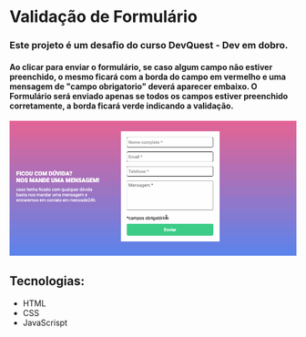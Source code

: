 # Validação de Formulário
### Este projeto é um desafio do curso DevQuest - Dev em dobro.
#### Ao clicar para enviar o formulário, se caso algum campo não estiver preenchido, o mesmo ficará com a borda do campo em vermelho e uma mensagem de "campo obrigatorio" deverá aparecer embaixo. O Formulário será enviado apenas se todos os campos estiver preenchido corretamente, a borda ficará verde indicando a validação.


<img src="./src/images/Formulario.gif">

## Tecnologias:
- HTML
- CSS
- JavaScrispt
